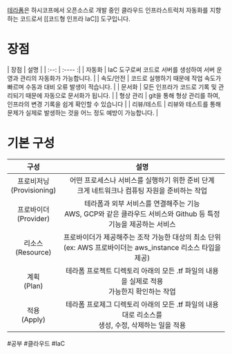 [테라폼](https://www.terraform.io/)은 하시코프에서 오픈소스로 개발 중인 클라우드 인프라스트럭처 자동화를 지향하는 코드로서 [[코드형 인프라 IaC]] 도구입니다.


# 장점
| 장점 | 설명 |
| :--: | :---- :|
| 자동화 | IaC 도구로써 코드로 서버를 생성하여 서버 운영과 관리의 자동화가 가능합니다. |
| 속도/안전 | 코드로 실행하기 때문에 작업 속도가 빠르며 수동과 대비 오류 발생이 적습니다. |
| 문서화 | 모든 인프라가 코드로 기록 및 관리되기 때문에 자동으로 문서화가 됩니다. |
| 형상 관리 | git을 통해 형상 관리를 하여, 인프라의 변경 기록을 쉽게 확인할 수 있습니다 |
| 리뷰/테스트 | 리뷰와 테스트를 통해 문제가 실제로 발생하는 것을 어느 정도 예방이 가능합니다. |

# 기본 구성

| 구성 | 설명 |
| :--: | :----: |
| 프로비저닝<br>(Provisioning) | 어떤 프로세스나 서비스를 실행하기 위한 준비 단계<br>크게 네트워크나 컴퓨팅 자원을 준비하는 작업 |
| 프로바이더<br>(Provider) | 테라폼과 외부 서비스를 연결해주는 기능<br>AWS, GCP와 같은 클라우드 서비스와 Github 등 특정 기능을 제공하는 서비스 |
| 리소스<br>(Resource) | 프로바이더가 제공해주는 조작 가능한 대상의 최소 단위<br>(ex: AWS 프로바이더는 aws_instance 리소스 타입을 제공) |
| 계획<br>(Plan) | 테라폼 프로젝트 디렉토리 아래의 모든 .tf 파일의 내용을 실제로 적용 <br>가능한지 확인하는 작업  |
| 적용<br>(Apply) | 테라폼 프로제그 디렉토리 아래의 모든 .tf 파일의 내용대로 리소스를 <br>생성, 수정, 삭제하는 일을 적용  |

#공부 #클라우드 #IaC